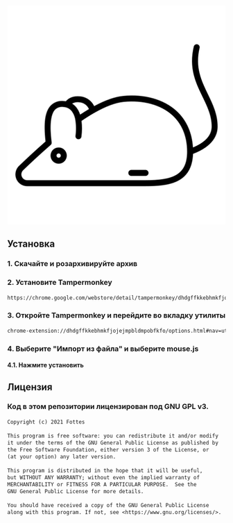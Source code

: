
<img src="./mouse.png">

## Установка
### 1. Скачайте и розархивируйте архив
### 2. Установите Tampermonkey
```bash
https://chrome.google.com/webstore/detail/tampermonkey/dhdgffkkebhmkfjojejmpbldmpobfkfo?hl=ru
```
### 3. Откройте Tampermonkey и перейдите во вкладку утилиты
```bash
chrome-extension://dhdgffkkebhmkfjojejmpbldmpobfkfo/options.html#nav=utils
```
### 4. Выберите "Импорт из файла" и выберите mouse.js
#### 4.1. Нажмите установить

## Лицензия
### Код в этом репозитории лицензирован под GNU GPL v3.
```
Copyright (c) 2021 Fottes

This program is free software: you can redistribute it and/or modify
it under the terms of the GNU General Public License as published by
the Free Software Foundation, either version 3 of the License, or
(at your option) any later version.

This program is distributed in the hope that it will be useful,
but WITHOUT ANY WARRANTY; without even the implied warranty of
MERCHANTABILITY or FITNESS FOR A PARTICULAR PURPOSE.  See the
GNU General Public License for more details.

You should have received a copy of the GNU General Public License
along with this program. If not, see <https://www.gnu.org/licenses/>.
```
